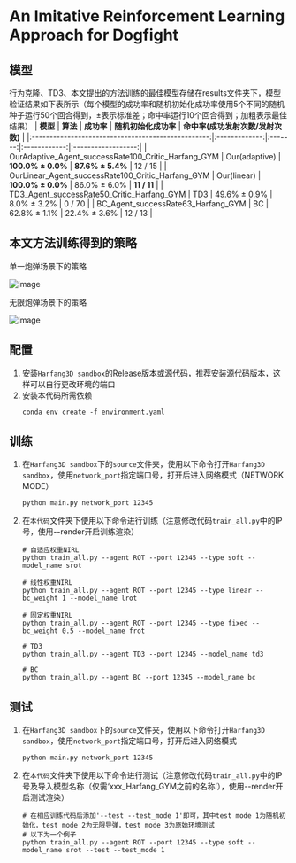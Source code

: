# An Imitative Reinforcement Learning Approach for Dogfight

## 模型
行为克隆、TD3、本文提出的方法训练的最佳模型存储在results文件夹下，模型验证结果如下表所示（每个模型的成功率和随机初始化成功率使用5个不同的随机种子运行50个回合得到，±表示标准差；命中率运行10个回合得到；加粗表示最佳结果）
| **模型**                                             | **算法**        | **成功率** | **随机初始化成功率** | **命中率(成功发射次数/发射次数)** |
|:--------------------------------------------------:|:-------------:|:-------:|:------------:|:------------------:|
| OurAdaptive_Agent_successRate100_Critic_Harfang_GYM | Our(adaptive) | **100.0% ± 0.0%**    | **87.6% ± 5.4%**          | 12 / 15          |
| OurLinear_Agent_successRate100_Critic_Harfang_GYM   | Our(linear)   | **100.0% ± 0.0%**    | 86.0% ± 6.0%          | **11 / 11**          |
| TD3_Agent_successRate50_Critic_Harfang_GYM        | TD3           | 49.6% ± 0.9%     | 8.0% ± 3.2%          | 0 / 70           |
| BC_Agent_successRate63_Harfang_GYM                | BC            | 62.8% ± 1.1%     | 22.4% ± 3.6%          | 12 / 13          |


## 本文方法训练得到的策略

单一炮弹场景下的策略

![image](videos/single.gif)

无限炮弹场景下的策略

![image](videos/multi.gif)

## 配置
1. 安装`Harfang3D sandbox`的[Release版本](https://github.com/harfang3d/dogfight-sandbox-hg2/releases/tag/v1.3.0)或[源代码](https://github.com/harfang3d/dogfight-sandbox-hg2)，推荐安装源代码版本，这样可以自行更改环境的端口
2. 安装本代码所需依赖
    ```
    conda env create -f environment.yaml
    ```
## 训练
1. 在`Harfang3D sandbox`下的`source`文件夹，使用以下命令打开`Harfang3D sandbox`，使用`network_port`指定端口号，打开后进入网络模式（NETWORK MODE）
    ```
    python main.py network_port 12345
    ```
2. 在`本代码`文件夹下使用以下命令进行训练（注意修改代码`train_all.py`中的IP号，使用--render开启训练渲染）
    ```
    # 自适应权重NIRL
    python train_all.py --agent ROT --port 12345 --type soft --model_name srot
    ```
    ```
    # 线性权重NIRL
    python train_all.py --agent ROT --port 12345 --type linear --bc_weight 1 --model_name lrot
    ```
    ```
    # 固定权重NIRL
    python train_all.py --agent ROT --port 12345 --type fixed --bc_weight 0.5 --model_name frot
    ```
    ```
    # TD3
    python train_all.py --agent TD3 --port 12345 --model_name td3
    ```
    ```
    # BC
    python train_all.py --agent BC --port 12345 --model_name bc
    ```
## 测试
1. 在`Harfang3D sandbox`下的`source`文件夹，使用以下命令打开`Harfang3D sandbox`，使用`network_port`指定端口号，打开后进入网络模式
    ```
    python main.py network_port 12345
    ```
2. 在`本代码`文件夹下使用以下命令进行测试（注意修改代码`train_all.py`中的IP号及导入模型名称（仅需‘xxx_Harfang_GYM之前的名称’），使用--render开启测试渲染）
    ```
    # 在相应训练代码后添加'--test --test_mode 1'即可，其中test mode 1为随机初始化，test mode 2为无限导弹，test mode 3为原始环境测试
    # 以下为一个例子
    python train_all.py --agent ROT --port 12345 --type soft --model_name srot --test --test_mode 1
    ```

